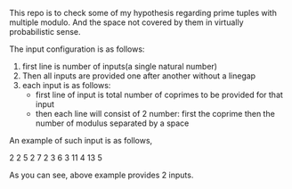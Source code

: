 This repo is to check some of my hypothesis regarding prime tuples with multiple modulo.
And the space not covered by them in virtually probabilistic sense.

The input configuration is as follows:
1. first line is number of inputs(a single natural number)
2. Then all inputs are provided one after another without a linegap
3. each input is as follows:
    * first line of input is total number of coprimes to be provided for that input
    * then each line will consist of 2 number: first the coprime then the number of modulus separated by a space

An example of such input is as follows,

2
2
5 2
7 2
3
6 3
11 4
13 5

As you can see, above example provides 2 inputs.
